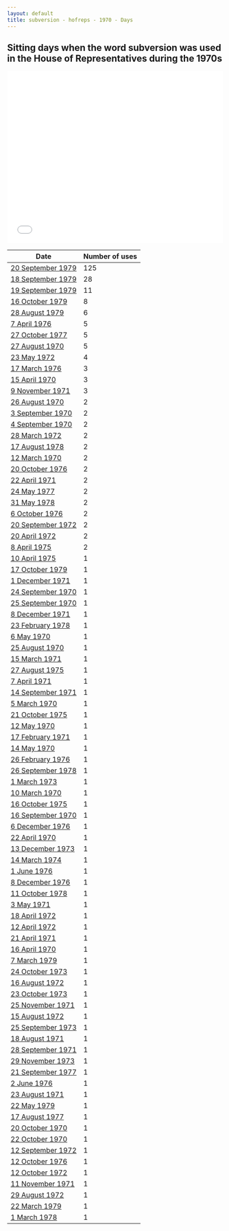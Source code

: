 ```yaml
---
layout: default
title: subversion - hofreps - 1970 - Days
---
```

## Sitting days when the word **subversion** was used in the House of Representatives during the 1970s

<iframe width="100%" height="400" frameborder="0" scrolling="no" src="//plot.ly/~wragge/2203.embed"></iframe>

| Date | Number of uses |
|--------------|----------------|
|[20 September 1979](https://historichansard.net/hofreps/1979/19790920_reps_31_hor115/)|125|
|[18 September 1979](https://historichansard.net/hofreps/1979/19790918_reps_31_hor115/)|28|
|[19 September 1979](https://historichansard.net/hofreps/1979/19790919_reps_31_hor115/)|11|
|[16 October 1979](https://historichansard.net/hofreps/1979/19791016_reps_31_hor116/)|8|
|[28 August 1979](https://historichansard.net/hofreps/1979/19790828_reps_31_hor115/)|6|
|[7 April 1976](https://historichansard.net/hofreps/1976/19760407_reps_30_hor98/)|5|
|[27 October 1977](https://historichansard.net/hofreps/1977/19771027_reps_30_hor107/)|5|
|[27 August 1970](https://historichansard.net/hofreps/1970/19700827_reps_27_hor69/)|5|
|[23 May 1972](https://historichansard.net/hofreps/1972/19720523_reps_27_hor78/)|4|
|[17 March 1976](https://historichansard.net/hofreps/1976/19760317_reps_30_hor98/)|3|
|[15 April 1970](https://historichansard.net/hofreps/1970/19700415_reps_27_hor66/)|3|
|[9 November 1971](https://historichansard.net/hofreps/1971/19711109_reps_27_hor75/)|3|
|[26 August 1970](https://historichansard.net/hofreps/1970/19700826_reps_27_hor69/)|2|
|[3 September 1970](https://historichansard.net/hofreps/1970/19700903_reps_27_hor69/)|2|
|[4 September 1970](https://historichansard.net/hofreps/1970/19700904_reps_27_hor69/)|2|
|[28 March 1972](https://historichansard.net/hofreps/1972/19720328_reps_27_hor77/)|2|
|[17 August 1978](https://historichansard.net/hofreps/1978/19780817_reps_31_hor110/)|2|
|[12 March 1970](https://historichansard.net/hofreps/1970/19700312_reps_27_hor66/)|2|
|[20 October 1976](https://historichansard.net/hofreps/1976/19761020_reps_30_hor101/)|2|
|[22 April 1971](https://historichansard.net/hofreps/1971/19710422_reps_27_hor72/)|2|
|[24 May 1977](https://historichansard.net/hofreps/1977/19770524_reps_30_hor105/)|2|
|[31 May 1978](https://historichansard.net/hofreps/1978/19780531_reps_31_hor109/)|2|
|[6 October 1976](https://historichansard.net/hofreps/1976/19761006_reps_30_hor101/)|2|
|[20 September 1972](https://historichansard.net/hofreps/1972/19720920_reps_27_hor80/)|2|
|[20 April 1972](https://historichansard.net/hofreps/1972/19720420_reps_27_hor77/)|2|
|[8 April 1975](https://historichansard.net/hofreps/1975/19750408_reps_29_hor94/)|2|
|[10 April 1975](https://historichansard.net/hofreps/1975/19750410_reps_29_hor94/)|1|
|[17 October 1979](https://historichansard.net/hofreps/1979/19791017_reps_31_hor116/)|1|
|[1 December 1971](https://historichansard.net/hofreps/1971/19711201_reps_27_hor75/)|1|
|[24 September 1970](https://historichansard.net/hofreps/1970/19700924_reps_27_hor69/)|1|
|[25 September 1970](https://historichansard.net/hofreps/1970/19700925_reps_27_hor69/)|1|
|[8 December 1971](https://historichansard.net/hofreps/1971/19711208_reps_27_hor75/)|1|
|[23 February 1978](https://historichansard.net/hofreps/1978/19780223_reps_31_hor108/)|1|
|[6 May 1970](https://historichansard.net/hofreps/1970/19700506_reps_27_hor67/)|1|
|[25 August 1970](https://historichansard.net/hofreps/1970/19700825_reps_27_hor69/)|1|
|[15 March 1971](https://historichansard.net/hofreps/1971/19710315_reps_27_hor71/)|1|
|[27 August 1975](https://historichansard.net/hofreps/1975/19750827_reps_29_hor96/)|1|
|[7 April 1971](https://historichansard.net/hofreps/1971/19710407_reps_27_hor72/)|1|
|[14 September 1971](https://historichansard.net/hofreps/1971/19710914_reps_27_hor73/)|1|
|[5 March 1970](https://historichansard.net/hofreps/1970/19700305_reps_27_hor66/)|1|
|[21 October 1975](https://historichansard.net/hofreps/1975/19751021_reps_29_hor97/)|1|
|[12 May 1970](https://historichansard.net/hofreps/1970/19700512_reps_27_hor67/)|1|
|[17 February 1971](https://historichansard.net/hofreps/1971/19710217_reps_27_hor71/)|1|
|[14 May 1970](https://historichansard.net/hofreps/1970/19700514_reps_27_hor67/)|1|
|[26 February 1976](https://historichansard.net/hofreps/1976/19760226_reps_30_hor98/)|1|
|[26 September 1978](https://historichansard.net/hofreps/1978/19780926_reps_31_hor111/)|1|
|[1 March 1973](https://historichansard.net/hofreps/1973/19730301_reps_28_hor82/)|1|
|[10 March 1970](https://historichansard.net/hofreps/1970/19700310_reps_27_hor66/)|1|
|[16 October 1975](https://historichansard.net/hofreps/1975/19751016_reps_29_hor97/)|1|
|[16 September 1970](https://historichansard.net/hofreps/1970/19700916_reps_27_hor69/)|1|
|[6 December 1976](https://historichansard.net/hofreps/1976/19761206_reps_30_hor102/)|1|
|[22 April 1970](https://historichansard.net/hofreps/1970/19700422_reps_27_hor67/)|1|
|[13 December 1973](https://historichansard.net/hofreps/1973/19731213_reps_28_hor87/)|1|
|[14 March 1974](https://historichansard.net/hofreps/1974/19740314_reps_28_hor88/)|1|
|[1 June 1976](https://historichansard.net/hofreps/1976/19760601_reps_30_hor99/)|1|
|[8 December 1976](https://historichansard.net/hofreps/1976/19761208_reps_30_hor102/)|1|
|[11 October 1978](https://historichansard.net/hofreps/1978/19781011_reps_31_hor111/)|1|
|[3 May 1971](https://historichansard.net/hofreps/1971/19710503_reps_27_hor72/)|1|
|[18 April 1972](https://historichansard.net/hofreps/1972/19720418_reps_27_hor77/)|1|
|[12 April 1972](https://historichansard.net/hofreps/1972/19720412_reps_27_hor77/)|1|
|[21 April 1971](https://historichansard.net/hofreps/1971/19710421_reps_27_hor72/)|1|
|[16 April 1970](https://historichansard.net/hofreps/1970/19700416_reps_27_hor66/)|1|
|[7 March 1979](https://historichansard.net/hofreps/1979/19790307_reps_31_hor113/)|1|
|[24 October 1973](https://historichansard.net/hofreps/1973/19731024_reps_28_hor86/)|1|
|[16 August 1972](https://historichansard.net/hofreps/1972/19720816_reps_27_hor79/)|1|
|[23 October 1973](https://historichansard.net/hofreps/1973/19731023_reps_28_hor86/)|1|
|[25 November 1971](https://historichansard.net/hofreps/1971/19711125_reps_27_hor75/)|1|
|[15 August 1972](https://historichansard.net/hofreps/1972/19720815_reps_27_hor79/)|1|
|[25 September 1973](https://historichansard.net/hofreps/1973/19730925_reps_28_hor85/)|1|
|[18 August 1971](https://historichansard.net/hofreps/1971/19710818_reps_27_hor73/)|1|
|[28 September 1971](https://historichansard.net/hofreps/1971/19710928_reps_27_hor74/)|1|
|[29 November 1973](https://historichansard.net/hofreps/1973/19731129_reps_28_hor87/)|1|
|[21 September 1977](https://historichansard.net/hofreps/1977/19770921_reps_30_hor106/)|1|
|[2 June 1976](https://historichansard.net/hofreps/1976/19760602_reps_30_hor99/)|1|
|[23 August 1971](https://historichansard.net/hofreps/1971/19710823_reps_27_hor73/)|1|
|[22 May 1979](https://historichansard.net/hofreps/1979/19790522_reps_31_hor114/)|1|
|[17 August 1977](https://historichansard.net/hofreps/1977/19770817_reps_30_hor106/)|1|
|[20 October 1970](https://historichansard.net/hofreps/1970/19701020_reps_27_hor70/)|1|
|[22 October 1970](https://historichansard.net/hofreps/1970/19701022_reps_27_hor70/)|1|
|[12 September 1972](https://historichansard.net/hofreps/1972/19720912_reps_27_hor80/)|1|
|[12 October 1976](https://historichansard.net/hofreps/1976/19761012_reps_30_hor101/)|1|
|[12 October 1972](https://historichansard.net/hofreps/1972/19721012_reps_27_hor81/)|1|
|[11 November 1971](https://historichansard.net/hofreps/1971/19711111_reps_27_hor75/)|1|
|[29 August 1972](https://historichansard.net/hofreps/1972/19720829_reps_27_hor79/)|1|
|[22 March 1979](https://historichansard.net/hofreps/1979/19790322_reps_31_hor113/)|1|
|[1 March 1978](https://historichansard.net/hofreps/1978/19780301_reps_31_hor108/)|1|
